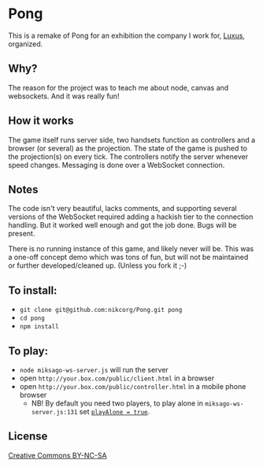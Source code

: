 # Pong

This is a remake of Pong for an exhibition the company I work for, [Luxus](http://luxus.fi), organized.

## Why?

The reason for the project was to teach me about node, canvas and websockets. And it was really fun!

## How it works

The game itself runs server side, two handsets function as controllers and a browser (or several) as the projection. The state of the game is pushed to the projection(s) on every tick. The controllers notify the server whenever speed changes. Messaging is done over a WebSocket connection.

## Notes

The code isn't very beautiful, lacks comments, and supporting several versions of the WebSocket required adding a hackish tier to the connection handling. But it worked well enough and got the job done. Bugs will be present.

There is no running instance of this game, and likely never will be. This was a one-off concept demo which was tons of fun, but will not be maintained or further developed/cleaned up. (Unless you fork it ;-)

## To install:

* `git clone git@github.com:nikcorg/Pong.git pong`
* `cd pong`
* `npm install`

## To play:

* `node miksago-ws-server.js` will run the server
* open `http://your.box.com/public/client.html` in a browser
* open `http://your.box.com/public/controller.html` in a mobile phone browser
    * NB! By default you need two players, to play alone in `miksago-ws-server.js:131` set [`playAlone = true`](https://github.com/nikcorg/Pong/blob/master/miksago-ws-server.js#L131).

## License

[Creative Commons BY-NC-SA](http://creativecommons.org/licenses/by-nc-sa/3.0/)
